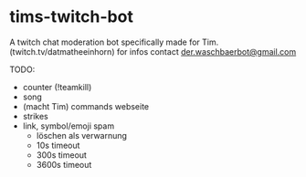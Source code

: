 # tims-twitch-bot

A twitch chat moderation bot specifically made for Tim. (twitch.tv/datmatheeinhorn)
for infos contact der.waschbaerbot@gmail.com

TODO:

-   counter (!teamkill)
-   song
-   (macht Tim) commands webseite
-   strikes
-   link, symbol/emoji spam
    -   löschen als verwarnung
    -   10s timeout
    -   300s timeout
    -   3600s timeout
